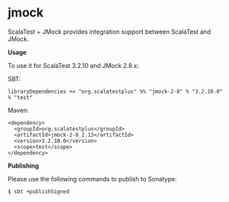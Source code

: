 # jmock
ScalaTest + JMock provides integration support between ScalaTest and JMock.

**Usage**

To use it for ScalaTest 3.2.10 and JMock 2.8.x: 

SBT: 

```
libraryDependencies += "org.scalatestplus" %% "jmock-2-8" % "3.2.10.0" % "test"
```

Maven: 

```
<dependency>
  <groupId>org.scalatestplus</groupId>
  <artifactId>jmock-2-8_2.13</artifactId>
  <version>3.2.10.0</version>
  <scope>test</scope>
</dependency>
```

**Publishing**

Please use the following commands to publish to Sonatype: 

```
$ sbt +publishSigned
```